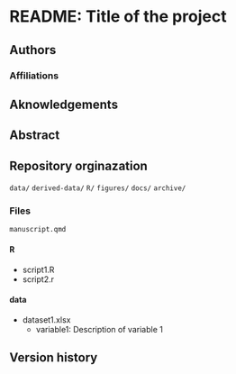 # README: Title of the project



## Authors


### Affiliations

## Aknowledgements

## Abstract


## Repository orginazation

`data/`
`derived-data/`
`R/`
`figures/`
`docs/`
`archive/`

### Files

`manuscript.qmd`

#### R
- script1.R
- script2.r

#### data
- dataset1.xlsx
  * variable1: Description of variable 1


## Version history


